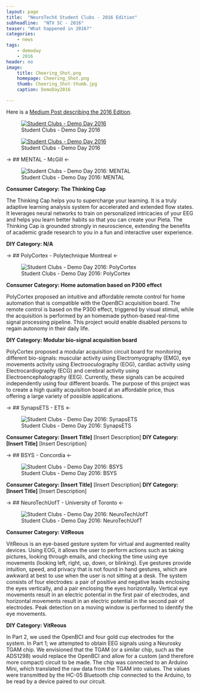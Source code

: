 ```yaml
---
layout: page
title:  "NeuroTechX Student Clubs - 2016 Edition"
subheadline:  "NTX SC - 2016"
teaser: "What happened in 2016?"
categories:
    - news
tags:
    - demoday
    - 2016
header: no
image:
    title: Cheering_Shot.png
    homepage: Cheering_Shot.png
    thumb: Cheering_Shot-thumb.jpg
    caption: DemoDay2016

---
```


<!--more-->

Here is a <a href="https://medium.com/neurotechx/ntx-student-clubs-initiative-2fba98b0d082#.s2kll01k4">Medium Post describing the 2016 Edition</a>.

<figure>
   <a href="https://medium.com/neurotechx/ntx-student-clubs-initiative-2fba98b0d082#.s2kll01k4">
   <img src="{{ site.url }}{{ site.baseurl }}/images/DemoDay2016-MainImage.jpg"
      alt="Student Clubs - Demo Day 2016" />
      </a>
   <figcaption>Student Clubs - Demo Day 2016</figcaption>
</figure>

<figure>
   <a href="https://medium.com/neurotechx/ntx-student-clubs-initiative-2fba98b0d082#.s2kll01k4">
   <img src="{{ site.url }}{{ site.baseurl }}/images/CheeringShot_DemoDay.gif"
      alt="Student Clubs - Demo Day 2016" />
      </a>
   <figcaption>Student Clubs - Demo Day 2016</figcaption>
</figure>

-> ## MENTAL - McGill <-

<figure>
   <img src="{{ site.url }}{{ site.baseurl }}/images/DemoDay2016_MENTAL.jpg"
      alt="Student Clubs - Demo Day 2016: MENTAL" />
   <figcaption>Student Clubs - Demo Day 2016: MENTAL</figcaption>
</figure>

**Consumer Category: The Thinking Cap**

The Thinking Cap helps you to supercharge your learning. It is a truly adaptive learning analysis system for accelerated and extended flow states. It leverages neural networks to train on personalized intricacies of your EEG and helps you learn better habits so that you can create your Pieta. The Thinking Cap is grounded strongly in neuroscience, extending the benefits of academic grade research to you in a fun and interactive user experience.

**DIY Category: N/A**



-> ## PolyCortex - Polytechnique Montreal <-

<figure>
   <img src="{{ site.url }}{{ site.baseurl }}/images/DemoDay2016_PolyCortex.jpg"
      alt="Student Clubs - Demo Day 2016: PolyCortex" />
   <figcaption>Student Clubs - Demo Day 2016: PolyCortex</figcaption>
</figure>

**Consumer Category: Home automation based on P300 effect**

PolyCortex proposed an intuitive and affordable remote control for home automation that is compatible with the OpenBCI acquisition board. The remote control is based on the P300 effect, triggered by visual stimuli, while the acquisition is performed by an homemade python-based real-time signal processing pipeline. This project would enable disabled persons to regain autonomy in their daily life.

**DIY Category: Modular bio-signal acquisition board**

PolyCortex proposed a modular acquisition circuit board for monitoring different bio-signals: muscular activity using Electromyography (EMG), eye movements activity using Electrooculography (EOG), cardiac activity using Electrocardiography (ECG) and cerebral activity using Electroencephalography (EEG). Currently, these signals can be acquired independently using four different boards. The purpose of this project was to create a high quality acquisition board at an affordable price, thus offering a large variety of possible applications.

-> ## SynapsETS - ETS <-
<figure>
   <img src="{{ site.url }}{{ site.baseurl }}/images/DemoDay2016_SynapsETS.jpg"
      alt="Student Clubs - Demo Day 2016: SynapsETS" />
   <figcaption>Student Clubs - Demo Day 2016: SynapsETS</figcaption>
</figure>

**Consumer Category: [Insert Title]**
[Insert Description]
**DIY Category: [Insert Title]**
[Insert Description]



-> ## BSYS - Concordia <-

<figure>
   <img src="{{ site.url }}{{ site.baseurl }}/images/DemoDay2016_BSYS.jpg"
      alt="Student Clubs - Demo Day 2016: BSYS" />
   <figcaption>Student Clubs - Demo Day 2016: BSYS</figcaption>
</figure>

**Consumer Category: [Insert Title]**
[Insert Description]
**DIY Category: [Insert Title]**
[Insert Description]



-> ## NeuroTechUofT - University of Toronto <-

<figure>
   <img src="{{ site.url }}{{ site.baseurl }}/images/DemoDay2016_NeuroTechUofT.jpg"
      alt="Student Clubs - Demo Day 2016: NeuroTechUofT" />
   <figcaption>Student Clubs - Demo Day 2016: NeuroTechUofT</figcaption>
</figure>

**Consumer Category: VitReous**

VitReous is an eye-based gesture system for virtual and augmented reality devices. Using EOG, it allows the user to perform actions such as taking pictures, looking through emails, and checking the time using eye movements (looking left, right, up, down, or blinking). Eye gestures provide intuition, speed, and privacy that is not found in hand gestures, which are awkward at best to use when the user is not sitting at a desk. The system consists of four electrodes: a pair of positive and negative leads enclosing the eyes vertically, and a pair enclosing the eyes horizontally. Vertical eye movements result in an electric potential in the first pair of electrodes, and horizontal movements result in an electric potential in the second pair of electrodes. Peak detection on a moving window is performed to identify the eye movements.
 
**DIY Category: VitReous**

In Part 2, we used the OpenBCI and four gold cup electrodes for the system. In Part 1; we attempted to obtain EEG signals using a Neurosky TGAM chip. We envisioned that the TGAM (or a similar chip, such as the ADS1298) would replace the OpenBCI and allow for a custom (and therefore more compact) circuit to be made. The chip was connected to an Arduino Mini, which translated the raw data from the TGAM into values. The values were transmitted by the HC-05 Bluetooth chip connected to the Arduino, to be read by a device paired to our circuit.
